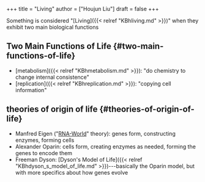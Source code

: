 +++
title = "Living"
author = ["Houjun Liu"]
draft = false
+++

Something is considered "[Living]({{< relref "KBhliving.md" >}})" when they exhibit two main biological functions


## Two Main Functions of Life {#two-main-functions-of-life}

-   [metabolism]({{< relref "KBhmetabolism.md" >}}): "do chemistry to change internal consistence"
-   [replication]({{< relref "KBhreplication.md" >}}): "copying cell information"


## theories of origin of life {#theories-of-origin-of-life}

-   Manfred Eigen ("[RNA-World](#theories-of-origin-of-life)" theory): genes form, constructing enzymes, forming cells
-   Alexander Oparin: cells form, creating enzymes as needed, forming the genes to encode them
-   Freeman Dyson: [Dyson's Model of Life]({{< relref "KBhdyson_s_model_of_life.md" >}})---basically the Oparin model, but with more specifics about how genes evolve

